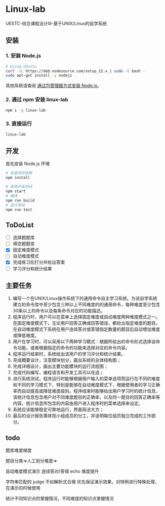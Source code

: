 # Linux-lab

UESTC-综合课程设计III-基于UNIX/Linux的自学系统

## 安装

### 1. 安装 Node.js

```bash
# Using Ubuntu
curl -sL https://deb.nodesource.com/setup_12.x | sudo -E bash -
sudo apt-get install -y nodejs
```

其他系统请查阅 [通过包管理器方式安装 Node.js](https://nodejs.org/zh-cn/download/package-manager/)。

### 2. 通过 npm 安装 linux-lab

```bash
npm i -g linux-lab
```

### 3. 直接运行

```bash
linux-lab
```

## 开发

首先安装 Node.js 环境

```bash
# 安装项目依赖
npm install
```

```bash
# 本地开发测试
npm start
# 编译
npm run build
# 运行测试
npm run test
```

## ToDoList

- [ ] 选择题题库
- [ ] 填空题题库
- [x] 固定难度模式
- [ ] 自动难度模式
- [x] 完成练习后打分并给出答案
- [ ] 学习评分和统计结果

## 主要任务

1. 编写一个在UNIX/Linux操作系统下的通用命令自主学习系统。为该自学系统建立的命令库中至少包含三种以上不同难度的的通用命令，每种难度至少包含30条以上的命令以及每条命令对应的功能描述。
2. 程序运行时，用户可以在菜单上选择固定难度或自动难度两种难度模式之一。在固定难度模式下，无论用户回答正确或回答错误，都给出指定难度的题目。在自动难度模式下系统在用户连续答对或答错指定数量的题目后自动增加难度或降低难度。
3. 用户在学习时，可以采用以下两种学习模式：根据所给出的命令形式选择该命令功能，或者根据指定的命令的功能来选择对应的命令内容。
4. 程序运行结束时，系统给出该用户的学习评分和统计结果。
5. 完成概要设计，注意模块划分，画出系统的总体结构图；
6. 完成详细设计，画出主要功能模块的运行流程图；
7. 完成代码编写，编程语言和开发工具可以任选；
8. 进行系统测试，程序运行时能够根据用户输入的菜单选项而运行在不同的难度和不同的学习模式下，特别是能够在自动难度模式下，根据使用者的学习正确率而自动提高或降低难度级别。程序结束时能够给出用户学习时的统计信息，该统计信息包含用户对不同难度题目的正确率，以及同一题目的回答正确率等内容。统计信息所包含的内容由用户进入程序时的菜单选择来设定。
9. 系统应该能够稳定可靠地运行，界面简洁大方；
10. 最后的设计报告需体现小组成员的分工，并说明每位组员独立完成的工作部分。

## todo

题库难度梯度

题目分类=>人工划分难度=>

自动难度模式演示
连续答对/答错 echo 难度提升

字符串匹配的 judge 不如解析式合理
优先保证演示效果，对特例进行特殊处理，在演示的时候使用

统计不同知识点的掌握情况，不同难度的知识点掌握情况

